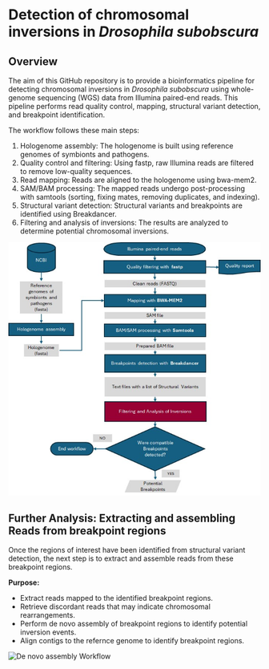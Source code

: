 # Detection of chromosomal inversions in *Drosophila subobscura*

## Overview

The aim of this GitHub repository is to provide a bioinformatics pipeline for detecting chromosomal inversions in *Drosophila subobscura* using whole-genome sequencing (WGS) data from Illumina paired-end reads. This pipeline performs read quality control, mapping, structural variant detection, and breakpoint identification.

The workflow follows these main steps:

1. Hologenome assembly: The hologenome is built using reference genomes of symbionts and pathogens.
2. Quality control and filtering: Using fastp, raw Illumina reads are filtered to remove low-quality sequences.
3. Read mapping: Reads are aligned to the hologenome using bwa-mem2.
4. SAM/BAM processing: The mapped reads undergo post-processing with samtools (sorting, fixing mates, removing duplicates, and indexing).
5. Structural variant detection: Structural variants and breakpoints are identified using Breakdancer.
6. Filtering and analysis of inversions: The results are analyzed to determine potential chromosomal inversions.


![Pipeline Workflow](images/Workflow_BP.jpg)

## **Further Analysis: Extracting and assembling Reads from breakpoint regions**

Once the regions of interest have been identified from structural variant detection, the next step is to extract and assemble reads from these breakpoint regions.

**Purpose:**  
  - Extract reads mapped to the identified breakpoint regions.
  - Retrieve discordant reads that may indicate chromosomal rearrangements.
  - Perform de novo assembly of breakpoint regions to identify potential inversion events.
  - Align contigs to the refernce genome to identify breakpoint regions. 

![De novo assembly Workflow](images/Workflow_contigs.jpg)
